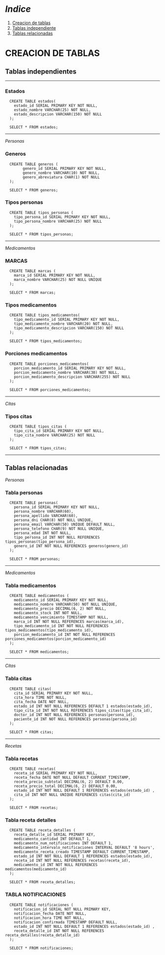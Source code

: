 # _Indice_

1. [Creacion de tablas](#creacion-de-tablas)
1. [Tablas independiente](#tablas-independientes)
1. [Tablas relacionadas](#tablas-relacionadas)

# CREACION DE TABLAS

## Tablas independientes

---

### Estados

```
  CREATE TABLE estados(
    estado_id SERIAL PRIMARY KEY NOT NULL,
    estado_nombre VARCHAR(25) NOT NULL,
    estado_descripcion VARCHAR(150) NOT NULL
  );

  SELECT * FROM estados;
```

---

_Personas_

### Generos

```
  CREATE TABLE generos (
	    genero_id SERIAL PRIMARY KEY NOT NULL,
	    genero_nombre VARCHAR(10) NOT NULL,
	    genero_abreviatura CHAR(1) NOT NULL
  );

  SELECT * FROM generos;
```

### Tipos personas

```
  CREATE TABLE tipos_personas (
    tipo_persona_id SERIAL PRIMARY KEY NOT NULL,
    tipo_persona_nombre VARCHAR(25) NOT NULL
  );

  SELECT * FROM tipos_personas;
```

---

_Medicamentos_

### MARCAS

```
  CREATE TABLE marcas (
    marca_id SERIAL PRIMARY KEY NOT NULL,
    marca_nombre VARCHAR(25) NOT NULL UNIQUE
  );

  SELECT * FROM marcas;
```

### Tipos medicamentos

```
  CREATE TABLE tipos_medicamentos(
    tipo_medicamento_id SERIAL PRIMARY KEY NOT NULL,
    tipo_medicamento_nombre VARCHAR(20) NOT NULL,
    tipo_medicamento_descripcion VARCHAR(150) NOT NULL
  );

  SELECT * FROM tipos_medicamentos;
```

### Porciones medicamentos

```
  CREATE TABLE porciones_medicamentos(
    porcion_medicamento_id SERIAL PRIMARY KEY NOT NULL,
    porcion_medicamento_nombre VARCHAR(30) NOT NULL,
    porcion_medicamento_descripcion VARCHAR(255) NOT NULL
  );

  SELECT * FROM porciones_medicamentos;
```

---

_Citas_

### Tipos citas

```
  CREATE TABLE tipos_citas (
    tipo_cita_id SERIAL PRIMARY KEY NOT NULL,
    tipo_cita_nombre VARCHAR(25) NOT NULL
  );

  SELECT * FROM tipos_citas;
```

---

## Tablas relacionadas

_Personas_

### Tabla personas

```
  CREATE TABLE personas(
    persona_id SERIAL PRIMARY KEY NOT NULL,
    persona_nombre VARCHAR(60),
    persona_apellido VARCHAR(60),
    persona_dni CHAR(8) NOT NULL UNIQUE,
    persona_email VARCHAR(50) UNIQUE DEFAULT NULL,
    persona_telefono CHAR(9) NOT NULL UNIQUE,
    persona_edad INT NOT NULL,
    tipo_persona_id INT NOT NULL REFERENCES tipos_personas(tipo_persona_id),
    genero_id INT NOT NULL REFERENCES generos(genero_id)
  );

  SELECT * FROM personas;
```

---

_Medicamentos_

### Tabla medicamentos

```
  CREATE TABLE medicamentos (
    medicamento_id SERIAL PRIMARY KEY NOT NULL,
    medicamento_nombre VARCHAR(50) NOT NULL UNIQUE,
    medicamento_precio DECIMAL(6, 2) NOT NULL,
    medicamento_stock INT NOT NULL,
    medicamento_vencimiento TIMESTAMP NOT NULL,
    marca_id INT NOT NULL REFERENCES marcas(marca_id),
    tipo_medicamento_id INT NOT NULL REFERENCES tipos_medicamentos(tipo_medicamento_id),
    porcion_medicamento_id INT NOT NULL REFERENCES porciones_medicamentos(porcion_medicamento_id)
  );

  SELECT * FROM medicamentos;
```

---

_Citas_

### Tabla citas

```
  CREATE TABLE citas(
    cita_id SERIAL PRIMARY KEY NOT NULL,
    cita_hora TIME NOT NULL,
    cita_fecha DATE NOT NULL,
    estado_id INT NOT NULL REFERENCES DEFAULT 1 estados(estado_id),
    tipo_cita_id INT NOT NULL REFERENCES tipos_citas(tipo_cita_id),
    doctor_id INT NOT NULL REFERENCES personas(persona_id),
    paciente_id INT NOT NULL REFERENCES personas(persona_id)
  );

  SELECT * FROM citas;
```

---

_Recetas_

### Tabla recetas

```
  CREATE TABLE recetas(
    receta_id SERIAL PRIMARY KEY NOT NULL,
    receta_fecha DATE NOT NULL DEFAULT CURRENT_TIMESTAMP,
    receta_precio_subtotal DECIMAL(6, 2) DEFAULT 0.00,
    receta_precio_total DECIMAL(6, 2) DEFAULT 0.00,
    estado_id INT NOT NULL DEFAULT 1 REFERENCES estados(estado_id) ,
    cita_id INT NOT NULL UNIQUE REFERENCES citas(cita_id)
  );

  SELECT * FROM recetas;
```

### Tabla receta detalles

```
  CREATE TABLE receta_detalles (
    receta_detalle_id SERIAL PRIMARY KEY,
    medicamento_cantidad INT DEFAULT 1,
    medicamento_num_notificaciones INT DEFAULT 1,
    medicamento_intervalo_notificaciones INTERVAL DEFAULT '8 hours',
    medicamento_receta_creado TIMESTAMP DEFAULT CURRENT_TIMESTAMP,
    estado_id INT NOT NULL DEFAULT 1 REFERENCES estados(estado_id),
    receta_id INT NOT NULL REFERENCES recetas(receta_id),
    medicamento_id INT NOT NULL REFERENCES medicamentos(medicamento_id)
  );

  SELECT * FROM receta_detalles;
```

### TABLA NOTIFICACIONES

```
  CREATE TABLE notificaciones (
    notificacion_id SERIAL NOT NULL PRIMARY KEY,
    notificacion_fecha DATE NOT NULL,
    notificacion_hora TIME NOT NULL,
    notificacion_confirmada TIMESTAMP DEFAULT NULL,
    estado_id INT NOT NULL DEFAULT 1 REFERENCES estados(estado_id) ,
    receta_detalle_id INT NOT NULL REFERENCES receta_detalles(receta_detalle_id)
  );

  SELECT * FROM notificaciones;
```
